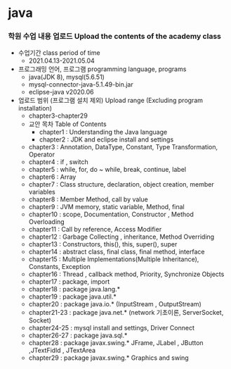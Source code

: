 # java  
### 학원 수업 내용 업로드 Upload the contents of the academy class   
+ 수업기간 class period of time  
  - 2021.04.13-2021.05.04    
+ 프로그래밍 언어, 프로그램  programming language, programs
  - java(JDK 8), mysql(5.6.51)
  - mysql-connector-java-5.1.49-bin.jar
  - eclipse-java v2020.06
+ 업로드 범위 (프로그램 설치 제외) Upload range (Excluding program installation)  
  - chapter3-chapter29 
  - 교안 목차 Table of Contents  
      * chapter1 : Understanding the Java language
      * chapter2 : JDK and eclipse install and settings
  * chapter3 : Annotation, DataType, Constant, Type Transformation, Operator  
  * chapter4 : if , switch  
  * chapter5 : while, for, do ~ while, break, continue, label  
  * chapter6 : Array  
  * chapter7 : Class structure, declaration, object creation, member variables  
  * chapter8 : Member Method, call by value  
  * chapter9 : JVM memory, static variable, Method, final   
  * chapter10 : scope, Documentation, Constructor , Method Overloading  
  * chapter11 : Call by reference, Access Modifier  
  * chapter12 : Garbage Collecting , inheritance, Method Overriding  
  * chapter13 : Constructors, this(), this, super(), super  
  * chapter14 : abstract class, final class, final method, interface  
  * chapter15 : Multiple Implementations(Multiple Inheritance), Constants, Exception  
  * chapter16 : Thread , callback method, Priority, Synchronize Objects   
  * chapter17 : package, import  
  * chapter18 : package java.lang.*  
  * chapter19 : package java.util.*  
  * chapter20 : package java.io.* (InputStream , OutputStream)  
  * chapter21-23 : package java.net.* (network 기초이론, ServerSocket, Socket)  
  * chapter24-25 : mysql install and settings, Driver Connect  
  * chapter26-27 : package java.sql.*  
  * chapter28 : package javax.swing.* JFrame, JLabel , JButton ,JTextFidld , JTextArea  
  * chapter29 : package javax.swing.* Graphics and swing   
